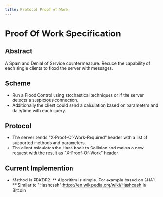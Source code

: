 ```yaml
---
title: Protocol Proof of Work
---
```

# Proof Of Work Specification

## Abstract

A Spam and Denial of Service countermeasure. Reduce the capability of each single clients to flood the server with messages.

## Scheme

* Run a Flood Control using stochastical techniques or if the server detects a suspicious connection.
* Additionally the client could send a calculation based on parameters and date/time with each query.

##  Protocol

* The server sends "X-Proof-Of-Work-Required" header with a list of supported methods and parameters.
* The client calculates the Hash back to Collision and makes a new request with the result as "X-Proof-Of-Work" header

## Current Implemention

* Method is PBKDF2.
** Algorithm is simple. For example based on SHA1.
** Similar to "Hashcash":https://en.wikipedia.org/wiki/Hashcash in Bitcoin